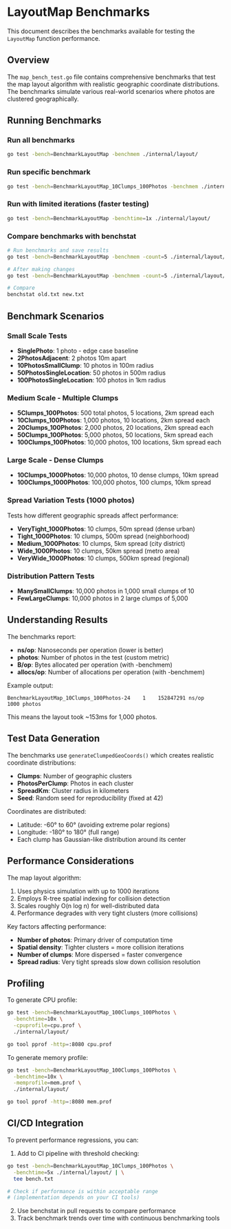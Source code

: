 # LayoutMap Benchmarks

This document describes the benchmarks available for testing the `LayoutMap` function performance.

## Overview

The `map_bench_test.go` file contains comprehensive benchmarks that test the map layout algorithm with realistic geographic coordinate distributions. The benchmarks simulate various real-world scenarios where photos are clustered geographically.

## Running Benchmarks

### Run all benchmarks
```bash
go test -bench=BenchmarkLayoutMap -benchmem ./internal/layout/
```

### Run specific benchmark
```bash
go test -bench=BenchmarkLayoutMap_10Clumps_100Photos -benchmem ./internal/layout/
```

### Run with limited iterations (faster testing)
```bash
go test -bench=BenchmarkLayoutMap -benchtime=1x ./internal/layout/
```

### Compare benchmarks with benchstat
```bash
# Run benchmarks and save results
go test -bench=BenchmarkLayoutMap -benchmem -count=5 ./internal/layout/ > old.txt

# After making changes
go test -bench=BenchmarkLayoutMap -benchmem -count=5 ./internal/layout/ > new.txt

# Compare
benchstat old.txt new.txt
```

## Benchmark Scenarios

### Small Scale Tests
- **SinglePhoto**: 1 photo - edge case baseline
- **2PhotosAdjacent**: 2 photos 10m apart
- **10PhotosSmallClump**: 10 photos in 100m radius
- **50PhotosSingleLocation**: 50 photos in 500m radius  
- **100PhotosSingleLocation**: 100 photos in 1km radius

### Medium Scale - Multiple Clumps
- **5Clumps_100Photos**: 500 total photos, 5 locations, 2km spread each
- **10Clumps_100Photos**: 1,000 photos, 10 locations, 2km spread each
- **20Clumps_100Photos**: 2,000 photos, 20 locations, 2km spread each
- **50Clumps_100Photos**: 5,000 photos, 50 locations, 5km spread each
- **100Clumps_100Photos**: 10,000 photos, 100 locations, 5km spread each

### Large Scale - Dense Clumps
- **10Clumps_1000Photos**: 10,000 photos, 10 dense clumps, 10km spread
- **100Clumps_1000Photos**: 100,000 photos, 100 clumps, 10km spread

### Spread Variation Tests (1000 photos)
Tests how different geographic spreads affect performance:
- **VeryTight_1000Photos**: 10 clumps, 50m spread (dense urban)
- **Tight_1000Photos**: 10 clumps, 500m spread (neighborhood)
- **Medium_1000Photos**: 10 clumps, 5km spread (city district)
- **Wide_1000Photos**: 10 clumps, 50km spread (metro area)
- **VeryWide_1000Photos**: 10 clumps, 500km spread (regional)

### Distribution Pattern Tests
- **ManySmallClumps**: 10,000 photos in 1,000 small clumps of 10
- **FewLargeClumps**: 10,000 photos in 2 large clumps of 5,000

## Understanding Results

The benchmarks report:
- **ns/op**: Nanoseconds per operation (lower is better)
- **photos**: Number of photos in the test (custom metric)
- **B/op**: Bytes allocated per operation (with -benchmem)
- **allocs/op**: Number of allocations per operation (with -benchmem)

Example output:
```
BenchmarkLayoutMap_10Clumps_100Photos-24    1    152847291 ns/op    1000 photos
```
This means the layout took ~153ms for 1,000 photos.

## Test Data Generation

The benchmarks use `generateClumpedGeoCoords()` which creates realistic coordinate distributions:
- **Clumps**: Number of geographic clusters
- **PhotosPerClump**: Photos in each cluster
- **SpreadKm**: Cluster radius in kilometers
- **Seed**: Random seed for reproducibility (fixed at 42)

Coordinates are distributed:
- Latitude: -60° to 60° (avoiding extreme polar regions)
- Longitude: -180° to 180° (full range)
- Each clump has Gaussian-like distribution around its center

## Performance Considerations

The map layout algorithm:
1. Uses physics simulation with up to 1000 iterations
2. Employs R-tree spatial indexing for collision detection
3. Scales roughly O(n log n) for well-distributed data
4. Performance degrades with very tight clusters (more collisions)

Key factors affecting performance:
- **Number of photos**: Primary driver of computation time
- **Spatial density**: Tighter clusters = more collision iterations
- **Number of clumps**: More dispersed = faster convergence
- **Spread radius**: Very tight spreads slow down collision resolution

## Profiling

To generate CPU profile:
```bash
go test -bench=BenchmarkLayoutMap_100Clumps_100Photos \
  -benchtime=10x \
  -cpuprofile=cpu.prof \
  ./internal/layout/

go tool pprof -http=:8080 cpu.prof
```

To generate memory profile:
```bash
go test -bench=BenchmarkLayoutMap_100Clumps_100Photos \
  -benchtime=10x \
  -memprofile=mem.prof \
  ./internal/layout/

go tool pprof -http=:8080 mem.prof
```

## CI/CD Integration

To prevent performance regressions, you can:

1. Add to CI pipeline with threshold checking:
```bash
go test -bench=BenchmarkLayoutMap_10Clumps_100Photos \
  -benchtime=5x ./internal/layout/ | \
  tee bench.txt

# Check if performance is within acceptable range
# (implementation depends on your CI tools)
```

2. Use benchstat in pull requests to compare performance
3. Track benchmark trends over time with continuous benchmarking tools
